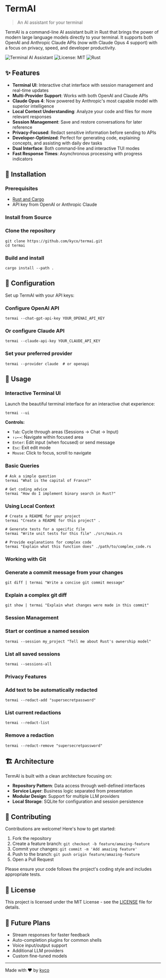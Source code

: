 # TermAI

> An AI assistant for your terminal

TermAI is a command-line AI assistant built in Rust that brings the power of modern large language models directly to your terminal. It supports both OpenAI and Anthropic
Claude APIs (now with Claude Opus 4 support) with a focus on privacy, speed, and developer productivity.

![Terminal AI Assistant](https://img.shields.io/badge/Terminal-AI_Assistant-blueviolet) ![License: MIT](https://img.shields.io/badge/License-MIT-green.svg) ![Rust](https://img.shields.io/badge/Rust-1.70+-orange.svg)

## ✨ Features

- **Terminal UI**: Interactive chat interface with session management and real-time updates
- **Multi-Provider Support**: Works with both OpenAI and Claude APIs
- **Claude Opus 4**: Now powered by Anthropic's most capable model with superior intelligence
- **Local Context Understanding**: Analyze your code and files for more relevant responses
- **Session Management**: Save and restore conversations for later reference
- **Privacy-Focused**: Redact sensitive information before sending to APIs
- **Developer-Optimized**: Perfect for generating code, explaining concepts, and assisting with daily dev tasks
- **Dual Interface**: Both command-line and interactive TUI modes
- **Fast Response Times**: Asynchronous processing with progress indicators

## 🚀 Installation

### Prerequisites

- [Rust and Cargo](https://www.rust-lang.org/tools/install)
- API key from OpenAI or Anthropic Claude

### Install from Source

### Clone the repository

```                                                                                                                                                               
git clone https://github.com/kyco/termai.git
cd termai
```

### Build and install

```
cargo install --path .
```

## 🔧 Configuration

Set up TermAI with your API keys:

### Configure OpenAI API

```                                                                                                                                                               
termai --chat-gpt-api-key YOUR_OPENAI_API_KEY
```

### Or configure Claude API

```
termai --claude-api-key YOUR_CLAUDE_API_KEY
```

### Set your preferred provider

```                                                                                                                                                               
termai --provider claude  # or openapi
```

## 📖 Usage

### Interactive Terminal UI

Launch the beautiful terminal interface for an interactive chat experience:

```
termai --ui
```

**Controls:**
- `Tab`: Cycle through areas (Sessions → Chat → Input)
- `↑↓←→`: Navigate within focused area
- `Enter`: Edit input (when focused) or send message
- `Esc`: Exit edit mode
- `Mouse`: Click to focus, scroll to navigate

### Basic Queries

```
# Ask a simple question
termai "What is the capital of France?"

# Get coding advice
termai "How do I implement binary search in Rust?"
```

### Using Local Context

```
# Create a README for your project
termai "Create a README for this project" .

# Generate tests for a specific file
termai "Write unit tests for this file" ./src/main.rs

# Provide explanations for complex code
termai "Explain what this function does" ./path/to/complex_code.rs
```

### Working with Git

### Generate a commit message from your changes

```
git diff | termai "Write a concise git commit message"
```

### Explain a complex git diff

```                                                                                                                                                               
git show | termai "Explain what changes were made in this commit"
```

### Session Management

### Start or continue a named session

```
termai --session my_project "Tell me about Rust's ownership model"
```

### List all saved sessions

```                                                                                                                                                               
termai --sessions-all
```

### Privacy Features

### Add text to be automatically redacted

```
termai --redact-add "supersecretpassword"
```

### List current redactions

```                                                                                                                                                               
termai --redact-list
```

### Remove a redaction

```
termai --redact-remove "supersecretpassword"
```

## 🏗️ Architecture

TermAI is built with a clean architecture focusing on:

- **Repository Pattern**: Data access through well-defined interfaces
- **Service Layer**: Business logic separated from presentation
- **Modular Design**: Support for multiple LLM providers
- **Local Storage**: SQLite for configuration and session persistence

## 🤝 Contributing

Contributions are welcome! Here's how to get started:

1. Fork the repository
2. Create a feature branch: `git checkout -b feature/amazing-feature`
3. Commit your changes: `git commit -m 'Add amazing feature'`
4. Push to the branch: `git push origin feature/amazing-feature`
5. Open a Pull Request

Please ensure your code follows the project's coding style and includes appropriate tests.

## 📄 License

This project is licensed under the MIT License - see the [LICENSE](LICENSE) file for details.

## 🔮 Future Plans

- Stream responses for faster feedback
- Auto-completion plugins for common shells
- Voice input/output support
- Additional LLM providers
- Custom fine-tuned models

---                                                                                                                                                                                                                

Made with ❤️ by [kyco](https://github.com/kyco)    
